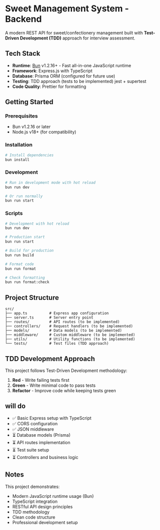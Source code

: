 # Sweet Management System - Backend

A modern REST API for sweet/confectionery management built with **Test-Driven Development (TDD)** approach for interview assessment.

## Tech Stack

- **Runtime**: [Bun](https://bun.sh) v1.2.16+ - Fast all-in-one JavaScript runtime
- **Framework**: Express.js with TypeScript
- **Database**: Prisma ORM (configured for future use)
- **Testing**: TDD approach (tests to be implemented) jest + supertest
- **Code Quality**: Prettier for formatting

## Getting Started

### Prerequisites

- Bun v1.2.16 or later
- Node.js v18+ (for compatibility)

### Installation

```bash
# Install dependencies
bun install
```

### Development

```bash
# Run in development mode with hot reload
bun run dev

# Or run normally
bun run start
```

### Scripts

```bash
# Development with hot reload
bun run dev

# Production start
bun run start

# Build for production
bun run build

# Format code
bun run format

# Check formatting
bun run format:check
```

## Project Structure

```
src/
├── app.ts          # Express app configuration
├── server.ts       # Server entry point
├── routes/         # API routes (to be implemented)
├── controllers/    # Request handlers (to be implemented)
├── models/         # Data models (to be implemented)
├── middleware/     # Custom middleware (to be implemented)
├── utils/          # Utility functions (to be implemented)
└── tests/          # Test files (TDD approach)
```

## TDD Development Approach

This project follows Test-Driven Development methodology:

1. **Red** - Write failing tests first
2. **Green** - Write minimal code to pass tests
3. **Refactor** - Improve code while keeping tests green

## will do

- ✅ Basic Express setup with TypeScript
- ✅ CORS configuration
- ✅ JSON middleware
- ⏳ Database models (Prisma)
- ⏳ API routes implementation
- ⏳ Test suite setup
- ⏳ Controllers and business logic

## Notes

This project demonstrates:

- Modern JavaScript runtime usage (Bun)
- TypeScript integration
- RESTful API design principles
- TDD methodology
- Clean code structure
- Professional development setup
